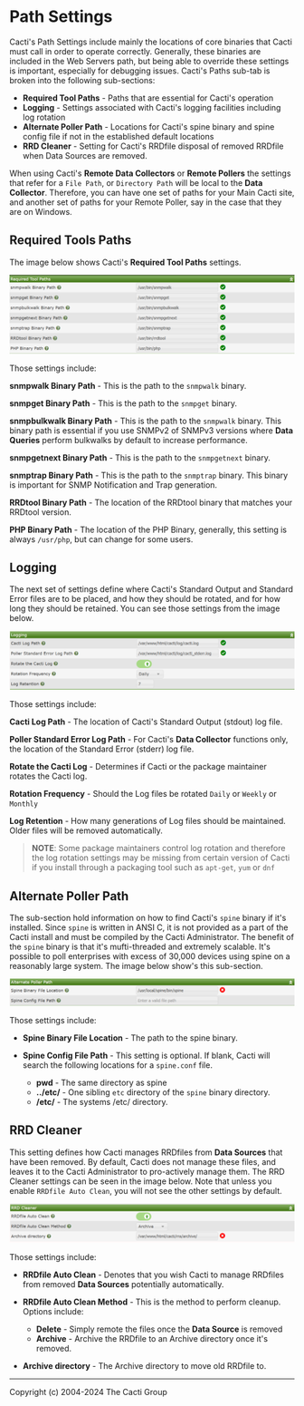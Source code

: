 # Path Settings

Cacti's Path Settings include mainly the locations of core binaries that
Cacti must call in order to operate correctly.  Generally, these binaries
are included in the Web Servers path, but being able to override these
settings is important, especially for debugging issues.  Cacti's Paths
sub-tab is broken into the following sub-sections:

- **Required Tool Paths** - Paths that are essential for Cacti's operation
- **Logging** - Settings associated with Cacti's logging facilities
  including log rotation
- **Alternate Poller Path** - Locations for Cacti's spine binary and spine
  config file if not in the established default locations
- **RRD Cleaner** - Setting for Cacti's RRDfile disposal of removed RRDfile
  when Data Sources are removed.

When using Cacti's **Remote Data Collectors** or **Remote Pollers** the
settings that refer for a `File Path`, or `Directory Path` will be local
to the **Data Collector**.  Therefore, you can have one set of paths for
your Main Cacti site, and another set of paths for your Remote Poller,
say in the case that they are on Windows.

## Required Tools Paths

The image below shows Cacti's **Required Tool Paths** settings.

![Required Tools Paths](images/settings-paths-required.png)

Those settings include:

**snmpwalk Binary Path** - This is the path to the `snmpwalk` binary.

**snmpget Binary Path** - This is the path to the `snmpget` binary.

**snmpbulkwalk Binary Path** - This is the path to the `snmpwalk` binary.  This binary
path is essential if you use SNMPv2 of SNMPv3 versions where **Data Queries** perform
bulkwalks by default to increase performance.

**snmpgetnext Binary Path** - This is the path to the `snmpgetnext` binary.

**snmptrap Binary Path** - This is the path to the `snmptrap` binary.  This binary
is important for SNMP Notification and Trap generation.

**RRDtool Binary Path** - The location of the RRDtool binary that matches your
RRDtool version.

**PHP Binary Path** - The location of the PHP Binary, generally, this setting is
always `/usr/php`, but can change for some users.

## Logging

The next set of settings define where Cacti's Standard Output and Standard
Error files are to be placed, and how they should be rotated, and for how
long they should be retained.  You can see those settings from the image below.

![Logfile Settings](images/settings-paths-logging.png)

Those settings include:

**Cacti Log Path** - The location of Cacti's Standard Output (stdout) log file.

**Poller Standard Error Log Path** - For Cacti's **Data Collector** functions only,
the location of the Standard Error (stderr) log file.

**Rotate the Cacti Log**  - Determines if Cacti or the package maintainer rotates
the Cacti log.

**Rotation Frequency** - Should the Log files be rotated `Daily` or `Weekly`
or `Monthly`

**Log Retention** - How many generations of Log files should be maintained.
Older files will be removed automatically.

> **NOTE**: Some package maintainers control log rotation and therefore the log
> rotation settings may be missing from certain version of Cacti if you install
> through a packaging tool such as `apt-get`, `yum` or `dnf`

## Alternate Poller Path

The sub-section hold information on how to find Cacti's `spine` binary if it's
installed.  Since `spine` is written in ANSI C, it is not provided as a part of
the Cacti install and must be compiled by the Cacti Administrator.  The benefit
of the `spine` binary is that it's mufti-threaded and extremely scalable.
It's possible to poll enterprises with excess of 30,000 devices using spine on
a reasonably large system.  The image below show's this sub-section.

![Alternate Poller Path](images/settings-paths-alternate.png)

Those settings include:

- **Spine Binary File Location** - The path to the spine binary.

- **Spine Config File Path** - This setting is optional.  If blank, Cacti will
  search the following locations for a `spine.conf` file.

  - **pwd** - The same directory as spine
  - **../etc/** - One sibling `etc` directory of the `spine` binary directory.
  - **/etc/** - The systems /etc/ directory.

## RRD Cleaner

This setting defines how Cacti manages RRDfiles from **Data Sources** that have
been removed.  By default, Cacti does not manage these files, and leaves it to
the Cacti Administrator to pro-actively manage them.  The RRD Cleaner settings
can be seen in the image below.  Note that unless you enable
`RRDfile Auto Clean`, you will not see the other settings by default.

![RRD Cleaner](images/settings-paths-rrd-cleaner.png)

Those settings include:

- **RRDfile Auto Clean** - Denotes that you wish Cacti to manage RRDfiles from
  removed **Data Sources** potentially automatically.

- **RRDfile Auto Clean Method** - This is the method to perform cleanup.
  Options include:

  - **Delete** - Simply remote the files once the **Data Source** is removed
  - **Archive** - Archive the RRDfile to an Archive directory once it's removed.

- **Archive directory** - The Archive directory to move old RRDfile to.

---
Copyright (c) 2004-2024 The Cacti Group
